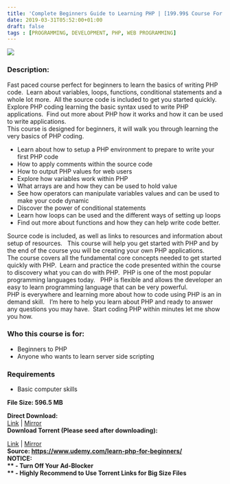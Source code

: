 ```yaml
---
title: 'Complete Beginners Guide to Learning PHP | [199.99$ Course For Free]'
date: 2019-03-31T05:52:00+01:00
draft: false
tags : [PROGRAMMING, DEVELOPMENT, PHP, WEB PROGRAMMING]
---
```


[![](https://4.bp.blogspot.com/-k44t_K38cR4/XKBGqM6zr3I/AAAAAAAABPc/Sf_esxNzNWcoLMiADOX_gnzH65G6VmCjACLcBGAs/s640/Complete-Beginners-Guide-to-Learning-PHP.jpg)](https://4.bp.blogspot.com/-k44t_K38cR4/XKBGqM6zr3I/AAAAAAAABPc/Sf_esxNzNWcoLMiADOX_gnzH65G6VmCjACLcBGAs/s1600/Complete-Beginners-Guide-to-Learning-PHP.jpg)

### Description:

Fast paced course perfect for beginners to learn the basics of writing PHP code.  Learn about variables, loops, functions, conditional statements and a whole lot more.  All the source code is included to get you started quickly.  
Explore PHP coding learning the basic syntax used to write PHP applications.  Find out more about PHP how it works and how it can be used to write applications.  
This course is designed for beginners, it will walk you through learning the very basics of PHP coding.  

*   Learn about how to setup a PHP environment to prepare to write your first PHP code
*   How to apply comments within the source code
*   How to output PHP values for web users
*   Explore how variables work within PHP
*   What arrays are and how they can be used to hold value
*   See how operators can manipulate variables values and can be used to make your code dynamic
*   Discover the power of conditional statements
*   Learn how loops can be used and the different ways of setting up loops
*   Find out more about functions and how they can help write code better.

Source code is included, as well as links to resources and information about setup of resources.   This course will help you get started with PHP and by the end of the course you will be creating your own PHP applications.  
The course covers all the fundamental core concepts needed to get started quickly with PHP.  Learn and practice the code presented within the course to discovery what you can do with PHP.  PHP is one of the most popular programming languages today.   PHP is flexible and allows the developer an easy to learn programming language that can be very powerful.  
PHP is everywhere and learning more about how to code using PHP is an in demand skill.   I’m here to help you learn about PHP and ready to answer any questions you may have.  Start coding PHP within minutes let me show you how.  

### Who this course is for:

*   Beginners to PHP
*   Anyone who wants to learn server side scripting

### Requirements

*   Basic computer skills

**File Size: 596.5 MB**

**Direct Download:**  
[Link](https://oko.sh/CompleteBeginnerslink1) | [Mirror](https://oko.sh/CompleteBeginnerslink2)  
**Download Torrent (Please seed after downloading):**  

[Link](https://oko.sh/CompleteBeginnerstorrent1) | [Mirror](https://oko.sh/CompleteBeginnerstorrent2)  
**Source: **https://www.udemy.com/learn-php-for-beginners/  
**NOTICE:**  
** - Turn Off Your Ad-Blocker**  
** - Highly Recommend to Use Torrent Links for Big Size Files**